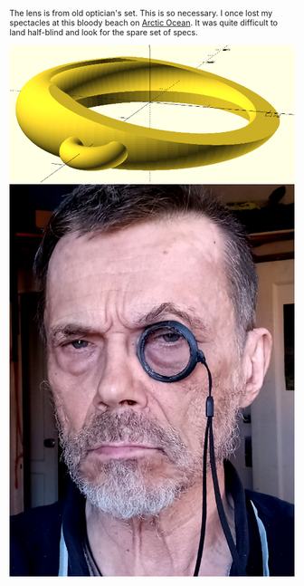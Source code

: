 The lens is from old optician's set. This is so necessary. I once lost my spectacles at this bloody beach on <a href='https://youtu.be/qtiBerMptUA?si=O9zY8RBwyJoswb9n&t=919'>Arctic Ocean</a>. It was quite difficult to land half-blind and look for the spare set of specs.

<img src=scad.png>

<img src=mono.jpg>
